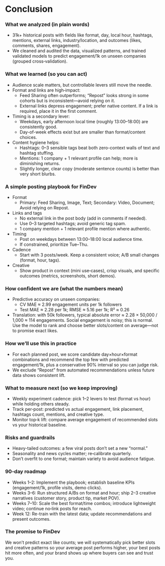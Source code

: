 # Conclusion
### What we analyzed (in plain words)
- 31k+ historical posts with fields like format, day, local hour, hashtags, mentions, external links, industry/location, and outcomes (likes, comments, shares, engagement).
- We cleaned and audited the data, visualized patterns, and trained validated models to predict engagement/1k on unseen companies (grouped cross‑validation).

### What we learned (so you can act)
- Audience scale matters, but controllable levers still move the needle.
- Format and links are high‑impact:
  - Feed Sharing often outperforms; “Repost” looks strong in some cohorts but is inconsistent—avoid relying on it.
  - External links depress engagement; prefer native content. If a link is required, place it in the first comment.
- Timing is a secondary lever:
  - Weekdays, early afternoon local time (roughly 13:00–18:00) are consistently good.
  - Day-of-week effects exist but are smaller than format/content choices.
- Content hygiene helps:
  - Hashtags: 0–3 sensible tags beat both zero-context walls of text and hashtag stuffing.
  - Mentions: 1 company + 1 relevant profile can help; more is diminishing returns.
  - Slightly longer, clear copy (moderate sentence counts) is better than very short blurbs.

### A simple posting playbook for FinDev
- Format
  - Primary: Feed Sharing, Image, Text; Secondary: Video, Document; Avoid relying on Repost.
- Links and tags
  - No external link in the post body (add in comments if needed).
  - Use 0–3 targeted hashtags; avoid generic tag spam.
  - 1 company mention + 1 relevant profile mention where authentic.
- Timing
  - Post on weekdays between 13:00–18:00 local audience time.
  - If constrained, prioritize Tue–Thu.
- Cadence
  - Start with 3 posts/week. Keep a consistent voice; A/B small changes (format, hour, tags).
- Creative
  - Show product in context (mini use‑cases), crisp visuals, and specific outcomes (metrics, screenshots, short demos).

### How confident we are (what the numbers mean)
- Predictive accuracy on unseen companies:
  - CV MAE ≈ 2.99 engagement units per 1k followers
  - Test MAE ≈ 2.28 per 1k; RMSE ≈ 5.16 per 1k; R² ≈ 0.26
- Translation: with 50k followers, typical absolute error ≈ 2.28 × 50,000 / 1,000 ≈ 114 engagements. Social engagement is noisy; this is normal. Use the model to rank and choose better slots/content on average—not to promise exact likes.

### How we’ll use this in practice
- For each planned post, we score candidate day×hour×format combinations and recommend the top few with predicted engagement/1k, plus a conservative 90% interval so you can judge risk.
- We exclude “Repost” from automated recommendations unless future data shows consistent lift.

### What to measure next (so we keep improving)
- Weekly experiment cadence: pick 1–2 levers to test (format vs hour) while holding others steady.
- Track per‑post: predicted vs actual engagement, link placement, hashtags count, mentions, and creative type.
- Monitor top‑k lift: compare average engagement of recommended slots vs your historical baseline.

### Risks and guardrails
- Heavy-tailed outcomes: a few viral posts don’t set a new “normal.”
- Seasonality and news cycles matter; re‑calibrate quarterly.
- Don’t overfit to one format; maintain variety to avoid audience fatigue.

### 90‑day roadmap
- Weeks 1–2: Implement the playbook; establish baseline KPIs (engagement/1k, profile visits, demo clicks).
- Weeks 3–6: Run structured A/Bs on format and hour; ship 2–3 creative narratives (customer story, product tip, market POV).
- Weeks 7–10: Scale the best format/time combos; introduce lightweight video; continue no‑link posts for reach.
- Week 12: Re-train with the latest data; update recommendations and present outcomes.

### The promise to FinDev
We won’t predict exact like counts; we will systematically pick better slots and creative patterns so your average post performs higher, your best posts hit more often, and your brand shows up where buyers can see and trust you.